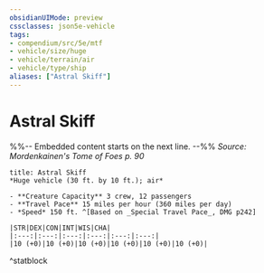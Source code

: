 ```yaml
---
obsidianUIMode: preview
cssclasses: json5e-vehicle
tags:
- compendium/src/5e/mtf
- vehicle/size/huge
- vehicle/terrain/air
- vehicle/type/ship
aliases: ["Astral Skiff"]
---
```

# Astral Skiff
%%-- Embedded content starts on the next line. --%%
*Source: Mordenkainen's Tome of Foes p. 90*  

```ad-statblock
title: Astral Skiff
*Huge vehicle (30 ft. by 10 ft.); air*

- **Creature Capacity** 3 crew, 12 passengers
- **Travel Pace** 15 miles per hour (360 miles per day)
- *Speed* 150 ft. ^[Based on _Special Travel Pace_, DMG p242]

|STR|DEX|CON|INT|WIS|CHA|
|:---:|:---:|:---:|:---:|:---:|:---:|
|10 (+0)|10 (+0)|10 (+0)|10 (+0)|10 (+0)|10 (+0)|

```
^statblock